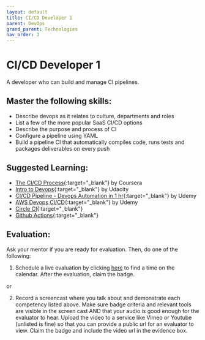 ```yaml
---
layout: default
title: CI/CD Developer 1
parent: DevOps
grand_parent: Technologies
nav_order: 3
---
```

# CI/CD Developer 1

A developer who can build and manage CI pipelines.

## Master the following skills:

- Describe devops as it relates to culture, departments and roles
- List a few of the more popular SaaS CI/CD options
- Describe the purpose and process of CI
- Configure a pipeline using YAML
- Build a pipeline CI that automatically compiles code, runs tests and packages deliverables on every push

## Suggested Learning:

- [The CI/CD Process](https://www.coursera.org/lecture/uva-darden-continous-delivery-devops/the-ci-cd-process-QZG2b){:target="\_blank"} by Coursera
- [Intro to Devops](https://www.udacity.com/course/intro-to-devops--ud611){:target="\_blank"} by Udacity
- [CI/CD Pipeline - Devops Automation in 1 hr](https://www.udemy.com/course/ci-cd-pinepline-devops-automation-in-1-hr/){:target="\_blank"} by Udemy
- [AWS Devops CI/CD](https://www.udemy.com/course/nodejs-cicd-aws-codepipeline-codebuild-mocha-zero-to-hero/){:target="\_blank"} by Udemy
- [Circle CI](https://circleci.com/){:target="\_blank"}
- [Github Actions](https://github.com/features/actions){:target="\_blank"}

## Evaluation:

Ask your mentor if you are ready for evaluation. Then, do one of the following:

1. Schedule a live evaluation by clicking [here](https://webdev.codex.academy/mastery-eval-5?badge=zmJudPw1RfCAAQFTgZ49HQ) to find a time on the calendar. After the evaluation, claim the badge.

or

2. Record a screencast where you talk about and demonstrate each competency listed above. Make sure badge criteria and relevant tools are visible in the screen cast AND that your audio is good enough for the evaluator to hear. Upload the video to a service like Vimeo or Youtube (unlisted is fine) so that you can provide a public url for an evaluator to view. Claim the badge and include the video url in the evidence box.
